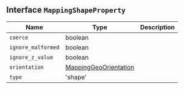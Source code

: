 ## Interface `MappingShapeProperty`

| Name | Type | Description |
| - | - | - |
| `coerce` | boolean | &nbsp; |
| `ignore_malformed` | boolean | &nbsp; |
| `ignore_z_value` | boolean | &nbsp; |
| `orientation` | [MappingGeoOrientation](./MappingGeoOrientation.md) | &nbsp; |
| `type` | 'shape' | &nbsp; |
